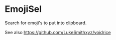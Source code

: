 # EmojiSel

Search for emoji's to put into clipboard.

See also https://github.com/LukeSmithxyz/voidrice
